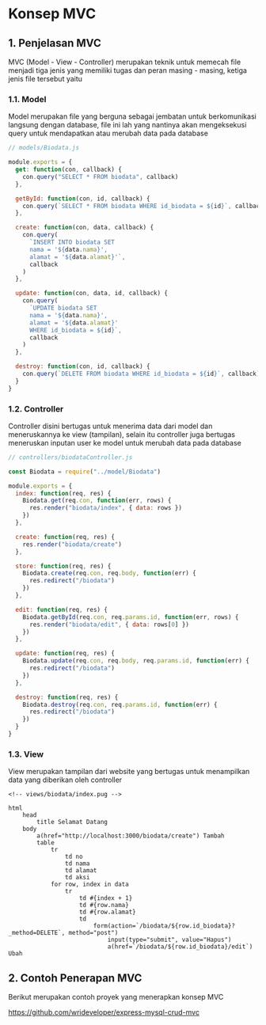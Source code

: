 # Konsep MVC

## 1. Penjelasan MVC

MVC (Model - View - Controller) merupakan teknik untuk memecah file menjadi tiga jenis yang memiliki tugas dan peran masing - masing, ketiga jenis file tersebut yaitu

### 1.1. Model

Model merupakan file yang berguna sebagai jembatan untuk berkomunikasi langsung dengan database, file ini lah yang nantinya akan mengeksekusi query untuk mendapatkan atau merubah data pada database

```javascript
// models/Biodata.js

module.exports = {
  get: function(con, callback) {
    con.query("SELECT * FROM biodata", callback)
  },

  getById: function(con, id, callback) {
    con.query(`SELECT * FROM biodata WHERE id_biodata = ${id}`, callback)
  },

  create: function(con, data, callback) {
    con.query(
      `INSERT INTO biodata SET 
      nama = '${data.nama}', 
      alamat = '${data.alamat}'`,
      callback
    )
  },

  update: function(con, data, id, callback) {
    con.query(
      `UPDATE biodata SET 
      nama = '${data.nama}', 
      alamat = '${data.alamat}' 
      WHERE id_biodata = ${id}`,
      callback
    )
  },

  destroy: function(con, id, callback) {
    con.query(`DELETE FROM biodata WHERE id_biodata = ${id}`, callback)
  }
}
```

### 1.2. Controller

Controller disini bertugas untuk menerima data dari model dan meneruskannya ke view (tampilan), selain itu controller juga bertugas meneruskan inputan user ke model untuk merubah data pada database

```javascript
// controllers/biodataController.js

const Biodata = require("../model/Biodata")

module.exports = {
  index: function(req, res) {
    Biodata.get(req.con, function(err, rows) {
      res.render("biodata/index", { data: rows })
    })
  },

  create: function(req, res) {
    res.render("biodata/create")
  },

  store: function(req, res) {
    Biodata.create(req.con, req.body, function(err) {
      res.redirect("/biodata")
    })
  },

  edit: function(req, res) {
    Biodata.getById(req.con, req.params.id, function(err, rows) {
      res.render("biodata/edit", { data: rows[0] })
    })
  },

  update: function(req, res) {
    Biodata.update(req.con, req.body, req.params.id, function(err) {
      res.redirect("/biodata")
    })
  },

  destroy: function(req, res) {
    Biodata.destroy(req.con, req.params.id, function(err) {
      res.redirect("/biodata")
    })
  }
}
```

### 1.3. View

View merupakan tampilan dari website yang bertugas untuk menampilkan data yang diberikan oleh controller

```pug
<!-- views/biodata/index.pug -->

html
    head
        title Selamat Datang
    body
        a(href="http://localhost:3000/biodata/create") Tambah
        table
            tr
                td no
                td nama
                td alamat
                td aksi
            for row, index in data
                tr
                    td #{index + 1}
                    td #{row.nama}
                    td #{row.alamat}
                    td
                        form(action=`/biodata/${row.id_biodata}?_method=DELETE`, method="post")
                            input(type="submit", value="Hapus")
                            a(href=`/biodata/${row.id_biodata}/edit`) Ubah

```

## 2. Contoh Penerapan MVC

Berikut merupakan contoh proyek yang menerapkan konsep MVC

https://github.com/wrideveloper/express-mysql-crud-mvc
